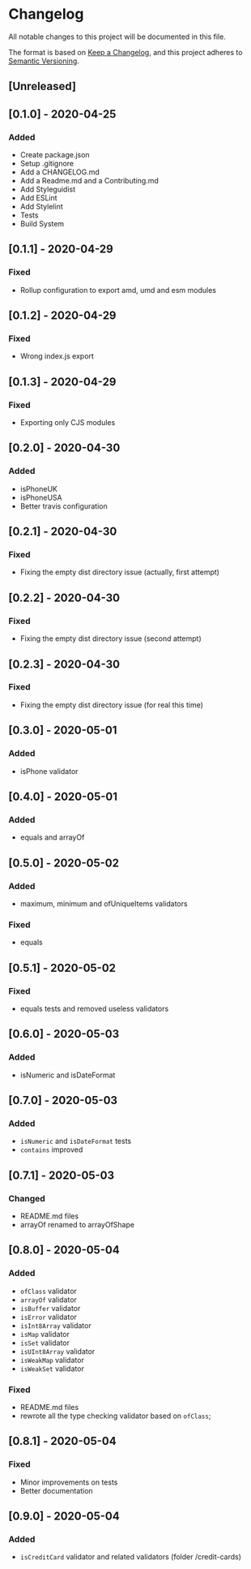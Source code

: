 # Changelog
All notable changes to this project will be documented in this file.

The format is based on [Keep a Changelog](https://keepachangelog.com/en/1.0.0/),
and this project adheres to [Semantic Versioning](https://semver.org/spec/v2.0.0.html).

## [Unreleased]

## [0.1.0] - 2020-04-25

### Added

- Create package.json
- Setup .gitignore
- Add a CHANGELOG.md
- Add a Readme.md and a Contributing.md
- Add Styleguidist
- Add ESLint
- Add Stylelint
- Tests
- Build System

## [0.1.1] - 2020-04-29

### Fixed

- Rollup configuration to export amd, umd and esm modules

## [0.1.2] - 2020-04-29

### Fixed

- Wrong index.js export

## [0.1.3] - 2020-04-29

### Fixed

- Exporting only CJS modules

## [0.2.0] - 2020-04-30

### Added

- isPhoneUK
- isPhoneUSA
- Better travis configuration

## [0.2.1] - 2020-04-30

### Fixed

- Fixing the empty dist directory issue (actually, first attempt)

## [0.2.2] - 2020-04-30

### Fixed

- Fixing the empty dist directory issue (second attempt)

## [0.2.3] - 2020-04-30

### Fixed

- Fixing the empty dist directory issue (for real this time)

## [0.3.0] - 2020-05-01

### Added

- isPhone validator

## [0.4.0] - 2020-05-01

### Added

- equals and arrayOf 

## [0.5.0] - 2020-05-02

### Added

- maximum, minimum and ofUniqueItems validators

### Fixed

- equals

## [0.5.1] - 2020-05-02

### Fixed

- equals tests and removed useless validators


## [0.6.0] - 2020-05-03

### Added

- isNumeric and isDateFormat

## [0.7.0] - 2020-05-03

### Added

- `isNumeric` and `isDateFormat` tests
- `contains` improved

## [0.7.1] - 2020-05-03

### Changed

- README.md files
- arrayOf renamed to arrayOfShape

## [0.8.0] - 2020-05-04

### Added

- `ofClass` validator
- `arrayOf` validator
- `isBuffer` validator
- `isError` validator
- `isInt8Array` validator
- `isMap` validator
- `isSet` validator
- `isUInt8Array` validator
- `isWeakMap` validator
- `isWeakSet` validator

### Fixed

- README.md files
- rewrote all the type checking validator based on `ofClass`;


## [0.8.1] - 2020-05-04

### Fixed

- Minor improvements on tests
- Better documentation

## [0.9.0] - 2020-05-04

### Added

- `isCreditCard` validator and related validators (folder /credit-cards)
